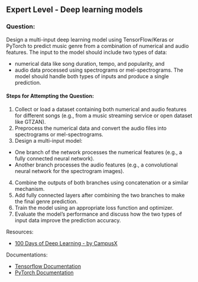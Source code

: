 ## Expert Level - Deep learning models

### Question: 
Design a multi-input deep learning model using TensorFlow/Keras or PyTorch to predict music genre from a combination of numerical and audio features. The input to the model should include two types of data: 
* numerical data like song duration, tempo, and popularity, and 
* audio data processed using spectrograms or mel-spectrograms. The model should handle both types of inputs and produce a single prediction.

#### Steps for Attempting the Question:

1. Collect or load a dataset containing both numerical and audio features for different songs (e.g., from a music streaming service or open dataset like GTZAN).
2. Preprocess the numerical data and convert the audio files into spectrograms or mel-spectrograms.
3. Design a multi-input model:
* One branch of the network processes the numerical features (e.g., a fully connected neural network).
* Another branch processes the audio features (e.g., a convolutional neural network for the spectrogram images).
4. Combine the outputs of both branches using concatenation or a similar mechanism.
5. Add fully connected layers after combining the two branches to make the final genre prediction.
6. Train the model using an appropriate loss function and optimizer.
7. Evaluate the model’s performance and discuss how the two types of input data improve the prediction accuracy.

Resources:
- [100 Days of Deep Learning - by CampusX](https://youtube.com/playlist?list=PLKnIA16_RmvYuZauWaPlRTC54KxSNLtNn&si=PvhtesqSkgGpkPWM)

Documentations:
- [Tensorflow Documentation](https://www.tensorflow.org/guide/)
- [PyTorch Documentation](https://pytorch.org/docs/stable/index.html)